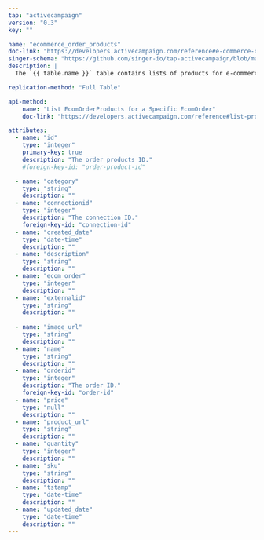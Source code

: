 ```yaml
---
tap: "activecampaign"
version: "0.3"
key: ""

name: "ecommerce_order_products"
doc-link: "https://developers.activecampaign.com/reference#e-commerce-order-products"
singer-schema: "https://github.com/singer-io/tap-activecampaign/blob/master/tap_activecampaign/schemas/ecommerce_order_products.json"
description: |
  The `{{ table.name }}` table contains lists of products for e-commerce orders in your {{ integration.display_name }} account that come from external services. This is a child table of `ecommerce_order_products`.

replication-method: "Full Table"

api-method:
    name: "List EcomOrderProducts for a Specific EcomOrder"
    doc-link: "https://developers.activecampaign.com/reference#list-products-for-order"

attributes:
  - name: "id"
    type: "integer"
    primary-key: true
    description: "The order products ID."
    #foreign-key-id: "order-product-id"

  - name: "category"
    type: "string"
    description: ""
  - name: "connectionid"
    type: "integer"
    description: "The connection ID."
    foreign-key-id: "connection-id"
  - name: "created_date"
    type: "date-time"
    description: ""
  - name: "description"
    type: "string"
    description: ""
  - name: "ecom_order"
    type: "integer"
    description: ""
  - name: "externalid"
    type: "string"
    description: ""
  
  - name: "image_url"
    type: "string"
    description: ""
  - name: "name"
    type: "string"
    description: ""
  - name: "orderid"
    type: "integer"
    description: "The order ID."
    foreign-key-id: "order-id"
  - name: "price"
    type: "null"
    description: ""
  - name: "product_url"
    type: "string"
    description: ""
  - name: "quantity"
    type: "integer"
    description: ""
  - name: "sku"
    type: "string"
    description: ""
  - name: "tstamp"
    type: "date-time"
    description: ""
  - name: "updated_date"
    type: "date-time"
    description: ""
---
```

